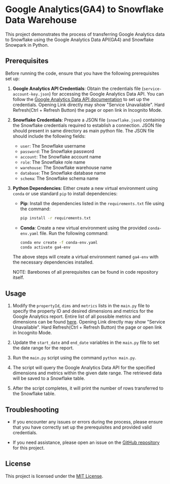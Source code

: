 # Google Analytics(GA4) to Snowflake Data Warehouse

This project demonstrates the process of transferring Google Analytics data to Snowflake using the Google Analytics Data API(GA4) and Snowflake Snowpark in Python.

## Prerequisites

Before running the code, ensure that you have the following prerequisites set up:

1. **Google Analytics API Credentials**: Obtain the credentials file (`service-account-key.json`) for accessing the Google Analytics Data API. You can follow the [Google Analytics Data API documentation](https://developers.google.com/analytics/devguides/reporting/data/v1/quickstart-client-libraries) to set up the credentials. Opening Link directly may show "Service Unavailable". Hard Refresh(Ctrl + Refresh Button) the page or open link in Incognito Mode.

2. **Snowflake Credentials**: Prepare a JSON file (`snowflake.json`) containing the Snowflake credentials required to establish a connection. JSON file should present in same directory as main python file. The JSON file should include the following fields:
   - `user`: The Snowflake username
   - `password`: The Snowflake password
   - `account`: The Snowflake account name
   - `role`: The Snowflake role name
   - `warehouse`: The Snowflake warehouse name
   - `database`: The Snowflake database name
   - `schema`: The Snowflake schema name

3. **Python Dependencies**: Either create a new virtual environment using `conda` or use standard `pip` to install dependencies:

   - **Pip**: Install the dependencies listed in the `requirements.txt` file using the command:

     ```bash
     pip install -r requirements.txt
     ```

   - **Conda**: Create a new virtual environment using the provided `conda-env.yaml` file. Run the following command:

     ```bash
     conda env create -f conda-env.yaml
     conda activate ga4-env
     ```

   The above steps will create a virtual environment named `ga4-env` with the necessary dependencies installed.

   NOTE: Barebones of all prerequisites can be found in code repository itself.

## Usage

1. Modify the `propertyId`, `dims` and `metrics` lists in the `main.py` file to specify the property ID and desired dimensions and metrics for the Google Analytics report. Entire list of all possible metrics and dimensions can be found [here](https://developers.google.com/analytics/devguides/reporting/data/v1/api-schema). Opening Link directly may show "Service Unavailable". Hard Refresh(Ctrl + Refresh Button) the page or open link in Incognito Mode.

2. Update the `start_date` and `end_date` variables in the `main.py` file to set the date range for the report.

3. Run the `main.py` script using the command `python main.py`.

4. The script will query the Google Analytics Data API for the specified dimensions and metrics within the given date range. The retrieved data will be saved to a Snowflake table.

5. After the script completes, it will print the number of rows transferred to the Snowflake table.

## Troubleshooting

- If you encounter any issues or errors during the process, please ensure that you have correctly set up the prerequisites and provided valid credentials.

- If you need assistance, please open an issue on the [GitHub repository](https://github.com/rishabh-a7da6/GA4-to-snowflake) for this project.

## License

This project is licensed under the [MIT License](LICENSE).

